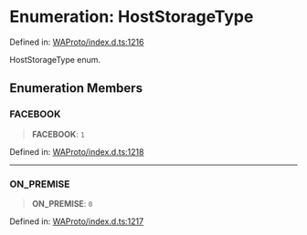 # Enumeration: HostStorageType

Defined in: [WAProto/index.d.ts:1216](https://github.com/Riders004/Tv/blob/3d6aaf6f3efb499dc9d0ca82bb24083bb45a8478/WAProto/index.d.ts#L1216)

HostStorageType enum.

## Enumeration Members

### FACEBOOK

> **FACEBOOK**: `1`

Defined in: [WAProto/index.d.ts:1218](https://github.com/Riders004/Tv/blob/3d6aaf6f3efb499dc9d0ca82bb24083bb45a8478/WAProto/index.d.ts#L1218)

***

### ON\_PREMISE

> **ON\_PREMISE**: `0`

Defined in: [WAProto/index.d.ts:1217](https://github.com/Riders004/Tv/blob/3d6aaf6f3efb499dc9d0ca82bb24083bb45a8478/WAProto/index.d.ts#L1217)
